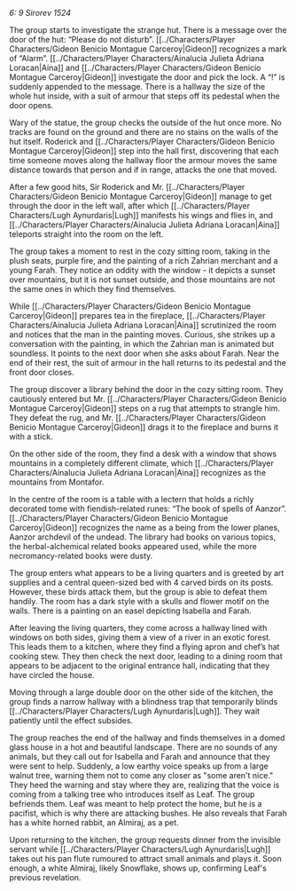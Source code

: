 _6: 9 Sirorev 1524_

The group starts to investigate the strange hut. There is a message over the door of the hut: “Please do not disturb”. [[../Characters/Player Characters/Gideon Benicio Montague Carceroy|Gideon]] recognizes a mark of “Alarm”. [[../Characters/Player Characters/Ainalucia Julieta Adriana Loracan|Aina]] and [[../Characters/Player Characters/Gideon Benicio Montague Carceroy|Gideon]] investigate the door and pick the lock. A “!” is suddenly appended to the message. There is a hallway the size of the whole hut inside, with a suit of armour that steps off its pedestal when the door opens.

Wary of the statue, the group checks the outside of the hut once more. No tracks are found on the ground and there are no stains on the walls of the hut itself. Roderick and [[../Characters/Player Characters/Gideon Benicio Montague Carceroy|Gideon]] step into the hall first, discovering that each time someone moves along the hallway floor the armour moves the same distance towards that person and if in range, attacks the one that moved.

After a few good hits, Sir Roderick and Mr. [[../Characters/Player Characters/Gideon Benicio Montague Carceroy|Gideon]] manage to get through the door in the left wall, after which [[../Characters/Player Characters/Lugh Aynurdaris|Lugh]] manifests his wings and flies in, and [[../Characters/Player Characters/Ainalucia Julieta Adriana Loracan|Aina]] teleports straight into the room on the left.

The group takes a moment to rest in the cozy sitting room, taking in the plush seats, purple fire, and the painting of a rich Zahrian merchant and a young Farah. They notice an oddity with the window - it depicts a sunset over mountains, but it is not sunset outside, and those mountains are not the same ones in which they find themselves.

While [[../Characters/Player Characters/Gideon Benicio Montague Carceroy|Gideon]] prepares tea in the fireplace, [[../Characters/Player Characters/Ainalucia Julieta Adriana Loracan|Aina]] scrutinized the room and notices that the man in the painting moves. Curious, she strikes up a conversation with the painting, in which the Zahrian man is animated but soundless. It points to the next door when she asks about Farah. Near the end of their rest, the suit of armour in the hall returns to its pedestal and the front door closes.

The group discover a library behind the door in the cozy sitting room. They cautiously entered but Mr. [[../Characters/Player Characters/Gideon Benicio Montague Carceroy|Gideon]] steps on a rug that attempts to strangle him. They defeat the rug, and Mr. [[../Characters/Player Characters/Gideon Benicio Montague Carceroy|Gideon]] drags it to the fireplace and burns it with a stick.

On the other side of the room, they find a desk with a window that shows mountains in a completely different climate, which [[../Characters/Player Characters/Ainalucia Julieta Adriana Loracan|Aina]] recognizes as the mountains from Montafor.

In the centre of the room is a table with a lectern that holds a richly decorated tome with fiendish-related runes: “The book of spells of Aanzor”. [[../Characters/Player Characters/Gideon Benicio Montague Carceroy|Gideon]] recognizes the name as a being from the lower planes, Aanzor archdevil of the undead. The library had books on various topics, the herbal-alchemical related books appeared used, while the more necromancy-related books were dusty.

The group enters what appears to be a living quarters and is greeted by art supplies and a central queen-sized bed with 4 carved birds on its posts. However, these birds attack them, but the group is able to defeat them handily. The room has a dark style with a skulls and flower motif on the walls. There is a painting on an easel depicting Isabella and Farah.

After leaving the living quarters, they come across a hallway lined with windows on both sides, giving them a view of a river in an exotic forest. This leads them to a kitchen, where they find a flying apron and chef’s hat cooking stew. They then check the next door, leading to a dining room that appears to be adjacent to the original entrance hall, indicating that they have circled the house.

Moving through a large double door on the other side of the kitchen, the group finds a narrow hallway with a blindness trap that temporarily blinds [[../Characters/Player Characters/Lugh Aynurdaris|Lugh]]. They wait patiently until the effect subsides.

The group reaches the end of the hallway and finds themselves in a domed glass house in a hot and beautiful landscape. There are no sounds of any animals, but they call out for Isabella and Farah and announce that they were sent to help. Suddenly, a low earthy voice speaks up from a large walnut tree, warning them not to come any closer as "some aren't nice." They heed the warning and stay where they are, realizing that the voice is coming from a talking tree who introduces itself as Leaf. The group befriends them. Leaf was meant to help protect the home, but he is a pacifist, which is why there are attacking bushes. He also reveals that Farah has a white horned rabbit, an Almiraj, as a pet.

Upon returning to the kitchen, the group requests dinner from the invisible servant while [[../Characters/Player Characters/Lugh Aynurdaris|Lugh]] takes out his pan flute rumoured to attract small animals and plays it. Soon enough, a white Almiraj, likely Snowflake, shows up, confirming Leaf's previous revelation.